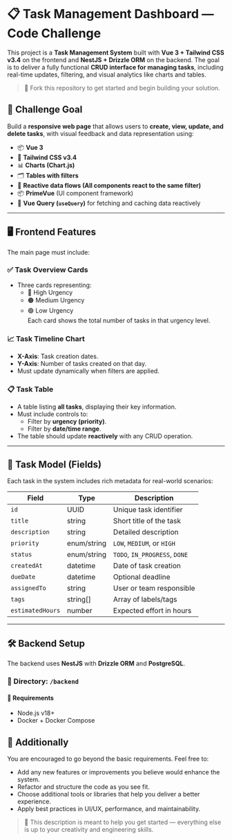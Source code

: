 # 📋 Task Management Dashboard — Code Challenge

This project is a **Task Management System** built with **Vue 3 + Tailwind CSS v3.4** on the frontend and **NestJS + Drizzle ORM** on the backend. The goal is to deliver a fully functional **CRUD interface for managing tasks**, including real-time updates, filtering, and visual analytics like charts and tables.

> 🔧 Fork this repository to get started and begin building your solution.

## 🚀 Challenge Goal

Build a **responsive web page** that allows users to **create, view, update, and delete tasks**, with visual feedback and data representation using:

- 📦 **Vue 3**
- 🎨 **Tailwind CSS v3.4**
- 📊 **Charts (Chart.js)**
- 🗂️ **Tables with filters**
- 🧠 **Reactive data flows (All components react to the same filter)**
- 📦 **PrimeVue** (UI component framework)
- 🔁 **Vue Query (`useQuery`)** for fetching and caching data reactively

---

## 🖥️ Frontend Features

The main page must include:

### ✅ Task Overview Cards

- Three cards representing:
  - 🔴 High Urgency
  - 🟠 Medium Urgency
  - 🟢 Low Urgency  
    Each card shows the total number of tasks in that urgency level.

### 📈 Task Timeline Chart

- **X-Axis**: Task creation dates.
- **Y-Axis**: Number of tasks created on that day.
- Must update dynamically when filters are applied.

### 📋 Task Table

- A table listing **all tasks**, displaying their key information.
- Must include controls to:
  - Filter by **urgency (priority)**.
  - Filter by **date/time range**.
- The table should update **reactively** with any CRUD operation.

---

## 🧩 Task Model (Fields)

Each task in the system includes rich metadata for real-world scenarios:

| Field            | Type        | Description                                            |
| ---------------- | ----------- | ------------------------------------------------------ |
| `id`             | UUID        | Unique task identifier                                 |
| `title`          | string      | Short title of the task                                |
| `description`    | string      | Detailed description                                   |
| `priority`       | enum/string | `LOW`, `MEDIUM`, or `HIGH`                             |
| `status`         | enum/string | `TODO`, `IN_PROGRESS`, `DONE`                          |
| `createdAt`      | datetime    | Date of task creation                                  |
| `dueDate`        | datetime    | Optional deadline                                      |
| `assignedTo`     | string      | User or team responsible                               |
| `tags`           | string[]    | Array of labels/tags                                   |
| `estimatedHours` | number      | Expected effort in hours                               |

---

## 🛠️ Backend Setup

The backend uses **NestJS** with **Drizzle ORM** and **PostgreSQL**.

### 📂 Directory: `/backend`

#### 🧱 Requirements

- Node.js v18+
- Docker + Docker Compose

## 🧩 Additionally

You are encouraged to go beyond the basic requirements. Feel free to:

- Add any new features or improvements you believe would enhance the system.
- Refactor and structure the code as you see fit.
- Choose additional tools or libraries that help you deliver a better experience.
- Apply best practices in UI/UX, performance, and maintainability.

> 🎯 This description is meant to help you get started — everything else is up to your creativity and engineering skills.
